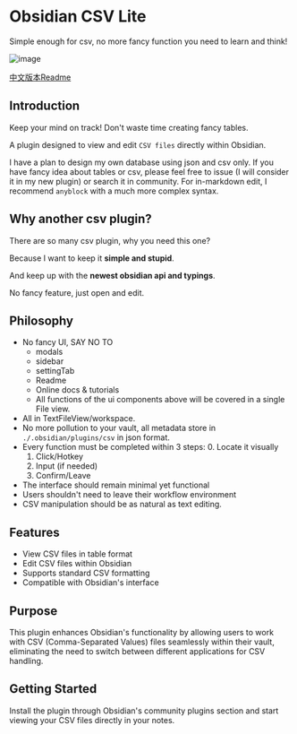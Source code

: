 
# Obsidian CSV Lite

Simple enough for csv, no more fancy function you need to learn and think!

![image](https://github.com/user-attachments/assets/6d956e79-4be7-4172-92e2-6f14ddba0dda)


[中文版本Readme](./README_zh.md)

## Introduction

Keep your mind on track! Don't waste time creating fancy tables.

A plugin designed to view and edit `CSV files` directly within Obsidian.

I have a plan to design my own database using json and csv only. If you have fancy idea about tables or csv, please feel free to issue (I will consider it in my new plugin) or search it in community. For in-markdown edit, I recommend `anyblock` with a much more complex syntax.

## Why another csv plugin?

There are so many csv plugin, why you need this one?

Because I want to keep it **simple and stupid**. 

And keep up with the **newest obsidian api and typings**.

No fancy feature, just open and edit.

## Philosophy

- No fancy UI, SAY NO TO
    - modals
	- sidebar
	- settingTab
	- Readme
	- Online docs & tutorials
    - All functions of the ui components above will be covered in a single File view.
- All in TextFileView/workspace.
- No more pollution to your vault, all metadata store in `./.obsidian/plugins/csv` in json format.
- Every function must be completed within 3 steps:
    0. Locate it visually
	1. Click/Hotkey
	2. Input (if needed)
	3. Confirm/Leave
- The interface should remain minimal yet functional
- Users shouldn't need to leave their workflow environment
- CSV manipulation should be as natural as text editing.

## Features

- View CSV files in table format
- Edit CSV files within Obsidian
- Supports standard CSV formatting
- Compatible with Obsidian's interface

## Purpose

This plugin enhances Obsidian's functionality by allowing users to work with CSV (Comma-Separated Values) files seamlessly within their vault, eliminating the need to switch between different applications for CSV handling.

## Getting Started

Install the plugin through Obsidian's community plugins section and start viewing your CSV files directly in your notes.

